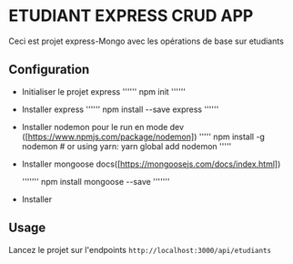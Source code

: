 # ETUDIANT EXPRESS CRUD APP 
Ceci est projet express-Mongo avec les opérations de base sur etudiants

## Configuration
-   Initialiser le projet express
  ''''''
    npm init
  ''''''
- Installer express 
    ''''''
        npm install --save express
    ''''''
- Installer nodemon pour le run en mode dev ([https://www.npmjs.com/package/nodemon])
    '''''
        npm install -g nodemon # or using yarn: yarn global add nodemon
    '''''
- Installer mongoose docs([https://mongoosejs.com/docs/index.html])

  '''''''
    npm install mongoose --save
  '''''''
- Installer 

## Usage
Lancez le projet sur l'endpoints `http://localhost:3000/api/etudiants`

